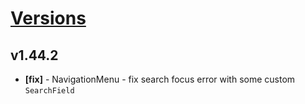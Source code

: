 # [Versions](https://github.com/Tracktor/design-system/releases)

## v1.44.2
- **[fix]** - NavigationMenu - fix search focus error with some custom `SearchField`
